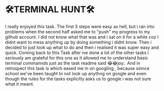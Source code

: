# :hammer_and_wrench:TERMINAL HUNT:hammer_and_wrench:
I really enjoyed this task. The first 3 steps were easy as hell, but i ran into problems when the second half asked me to "push" my progress to my github account. I did not know what that was and i sat on it for a while coz I didnt want to mess anything up by doing something i didnt know. Then i decided to just look up what to do and then i realised it was super easy and quick. Coming back to this Task after ive done a lot of the other tasks i seriously am grateful for this one as it allowed me to understand basic terminal commannds just as the task readme said :joy::joy:joy:. And in retrospect this task is which eased me in on googling , because sinnce school we've been taught to not look  up anythng on google and even though the rules for the tasks explicitly asks us to google i was not sure what it meant.	
